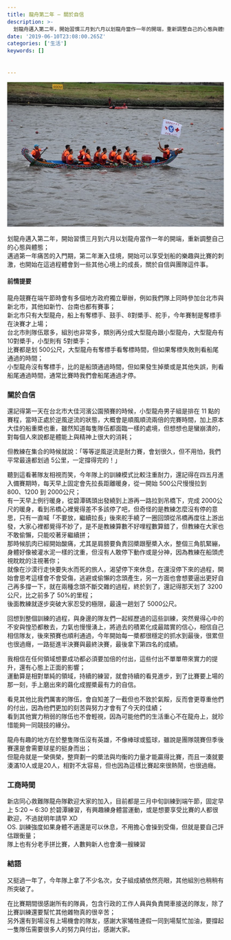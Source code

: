 ```yaml
---
title: 龍舟第二年 — 關於自信
description: >-
  划龍舟邁入第二年，開始習慣三月到六月以划龍舟當作一年的開端，重新調整自己的心態與體態；邁過第一年痛苦的入門期，第二年漸入佳境，開始可以享受划船的樂趣與比賽的刺激，也開始在這過程體會到一些其他心境上的成長，關於自信與團隊這件事。
date: '2019-06-10T23:08:00.265Z'
categories: ['生活']
keywords: []

  
---
```


![](/post/img/1__7e4fICGoUIVVydSZggCmLw.jpeg)

划龍舟邁入第二年，開始習慣三月到六月以划龍舟當作一年的開端，重新調整自己的心態與體態；  
邁過第一年痛苦的入門期，第二年漸入佳境，開始可以享受划船的樂趣與比賽的刺激，也開始在這過程體會到一些其他心境上的成長，關於自信與團隊這件事。

#### 前情提要

龍舟競賽在端午節時會有多個地方政府獨立舉辦，例如我們隊上同時參加台北市與新北市，其他如新竹、台南也都有賽事；  
新北市只有大型龍舟，船上有奪標手、鼓手、8對槳手、舵手，今年賽制是奪標手在決賽才上場；  
台北市則隊伍眾多，組別也非常多，類別再分成大型龍舟跟小型龍舟，大型龍舟有 10對槳手，小型則有 5對槳手；  
比賽都是划 500公尺，大型龍舟有奪標手看奪標時間，但如果奪標失敗則看船尾通過的時間；  
小型龍舟沒有奪標手，比的是船頭通過時間，但如果發生掉槳或是其他失誤，則看船尾通過時間，通常比賽時我們會船尾通過才停。

### 關於自信

還記得第一天在台北市大佳河濱公園預賽的時候，小型龍舟男子組是排在 11 點的賽程，當時正處於逆風逆流的狀態，大概會是順風順流兩倍的完賽時間，加上原本大佳的船重槳也重，雖然知道每隻隊伍都面臨一樣的處境，但想想也是蠻崩潰的，對每個人來說都是體能上與精神上很大的消耗；

但教練在集合的時候就說：「等等逆風逆流是耐力賽，會划很久，但不用怕，我們平常最遠都划過 5公里，一定撐得完的！」

聽到這看著隊友相視而笑，今年隊上的訓練模式比較注重耐力，還記得在四五月進入備賽期時，每天早上固定會先拉長距離暖身，從一開始 500公尺慢慢拉到 800、1200 到 2000公尺；  
有一天早上例行暖身，從碧潭碼頭出發繞到上游再一路拉到吊橋下，完成 2000公尺的暖身，看到吊橋心裡覺得差不多該停了吧，但奇怪的是教練怎麼沒有停的意思，只有一直喊「不要放，繼續拉長」後來舵手繞了一圈回頭從吊橋再度往上游出發，大家心裡都覺得不妙了，是不是教練算數不好哩程數算錯了，但教練在大家也不敢偷懶，只能咬著牙繼續拼；  
那時候肌肉已經開始酸痛，尤其是肩膀要負責回槳跟壓槳入水，整個三角肌緊繃，身體好像被灌水泥一樣的沈重，但沒有人敢停下動作或是分神，因為教練在船頭虎視眈眈的注視著你；  
就像在沙漠行走快要失水而死的旅人，渴望停下來休息，在還沒停下來的過程，開始會思考這樣會不會受傷，逃避或偷懶的念頭產生，另一方面也會想要逼出更好自己再多撐一下，就在兩種念頭不斷交雜的過程，終於到了，還記得那天划了 3200 公尺，比之前多了 50%的里程；  
後面教練就逐步突破大家忍受的極限，最遠一趟划了 5000公尺。

回想到整個訓練的過程，與身邊的隊友們一起經歷過的這些訓練，突然覺得心中的不安與惶恐都散去，力氣也慢慢湧上，將過去的積累化成最踏實的信心，相信自己相信隊友，後來預賽也順利通過，今年開始每一槳都很穩定的抓水到最後，很累但也很過癮，一路挺進半決賽與最終決賽，最後拿下第四名的成績。

我相信在任何領域想要成功都必須要加倍的付出，這些付出不單單帶來實力的提升，還有心態上正面的影響；  
運動算是相對單純的領域，持續的練習，就會持續的看見進步，到了比賽要上場的那一刻，手上磨出來的繭化成握槳最有力的自信。

看見其他比我們厲害的隊伍，會自知差了一截但也不致於氣餒，反而會更尊重他們的付出，因為他們更加的刻苦與努力才會有了今天的佳績；  
看到其他實力稍弱的隊伍也不會輕視，因為可能他們的生活重心不在龍舟上，就珍惜能夠一同競技的緣分。

龍舟有趣的地方在於整隻隊伍沒有英雄，不像棒球或籃球，雖說是團隊競賽但季後賽還是會需要球星的挺身而出；  
但龍舟就是一榮俱榮，整齊劃一的槳法與均衡的力量才能贏得比賽，而且一湊就要湊滿10人或是20人，相對不太容易，但也因為這樣比賽起來很熱鬧，也很過癮。

### 工商時間

新店同心救難隊龍舟隊歡迎大家的加入，目前都是三月中旬訓練到端午節，固定早上 5:20 ~ 6:30 於碧潭練習，有興趣練身體當運動，或是想要享受比賽的人都很歡迎，不過就明年請早 XD  
OS. 訓練強度如果身體不適還是可以休息，不用擔心會操到受傷，但就是要自己評估跟衡量；  
隊上也有分老手拼比賽，人數夠新人也會湊一艘練習

### 結語

又挺過一年了，今年隊上拿了不少名次，女子組成績依然亮眼，其他組別也稍稍有所突破了。

在比賽期間很感謝所有的隊員，包含行政的工作人員與負責開車接送的隊友，除了比賽訓練還要幫忙其他雜物真的很辛苦；  
另外還有到場沒有上場機會的隊友，感謝大家犧牲連假一同到場幫忙加油，要撐起一隻隊伍需要很多人的努力與付出，感謝大家。